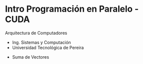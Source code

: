 ﻿# Intro Programación en Paralelo - CUDA
Arquitectura de Computadores 
- Ing. Sistemas y Computación 
- Universidad Tecnológica de Pereira

* Suma de Vectores

